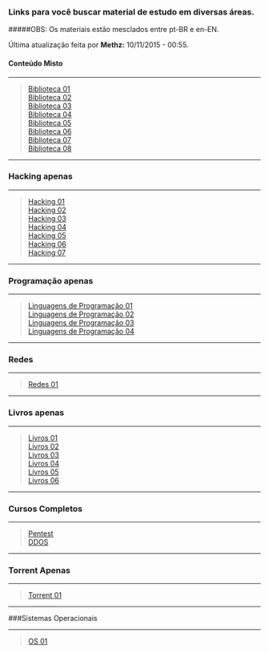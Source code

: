 ### Links para você buscar material de estudo em diversas áreas.
#####OBS: Os materiais estão mesclados entre pt-BR e en-EN.    

Última atualização feita por **Methz:** 10/11/2015 - 00:55.    

#### Conteúdo Misto
- - -
>[Biblioteca 01](http://goo.gl/c5r3GC)  
[Biblioteca 02](http://goo.gl/7DGxLq)  
[Biblioteca 03](http://goo.gl/FtyXIe)  
[Biblioteca 04](https://goo.gl/v5iVKE)  
[Biblioteca 05](https://goo.gl/8v6Jtc)    
[Biblioteca 06](https://goo.gl/zOHKRJ)    
[Biblioteca 07](https://goo.gl/qTUPRc)    
[Biblioteca 08](https://goo.gl/IUq1mK)  
- - -

### Hacking apenas 
- - -
 
>[Hacking 01](https://goo.gl/sYWzUT)  
[Hacking 02](https://goo.gl/5tnAJH)    
[Hacking 03](https://goo.gl/CzlLGa)    
[Hacking 04](https://goo.gl/qp1R0m)  
[Hacking 05](https://goo.gl/wV7nW1)    
[Hacking 06](https://goo.gl/vU244w)      
[Hacking 07](https://goo.gl/5TW96S)

- - -
### Programação apenas
- - -

>[Linguagens de Programação 01](https://goo.gl/AzlVMc)  
[Linguagens de Programação 02](https://goo.gl/InArZQ)      
[Linguagens de Programação 03](https://goo.gl/Av5sgs)    
[Linguagens de Programação 04](https://goo.gl/isKoxu)     


- - -
### Redes
- - -

>[Redes 01](https://goo.gl/ePx5Kd)  


- - -
### Livros apenas
- - -

>[Livros 01](https://goo.gl/uxHqqY)        
[Livros 02](https://goo.gl/NwKsVx)    
[Livros 03](https://goo.gl/zMSl7J)  
[Livros 04](https://goo.gl/26NK23)    
[Livros 05](https://goo.gl/OkEITY)      
[Livros 06](https://goo.gl/VoR8SA)    


- - -
### Cursos Completos
- - - 

>[Pentest](https://goo.gl/RFYrI0)    
[DDOS](https://goo.gl/H7rLGM)  

- - -
### Torrent Apenas
- - -

>[Torrent 01](https://goo.gl/j07eJ1)  

- - -
###Sistemas Operacionais
- - -

>[OS 01](https://goo.gl/2kzaAn)  
